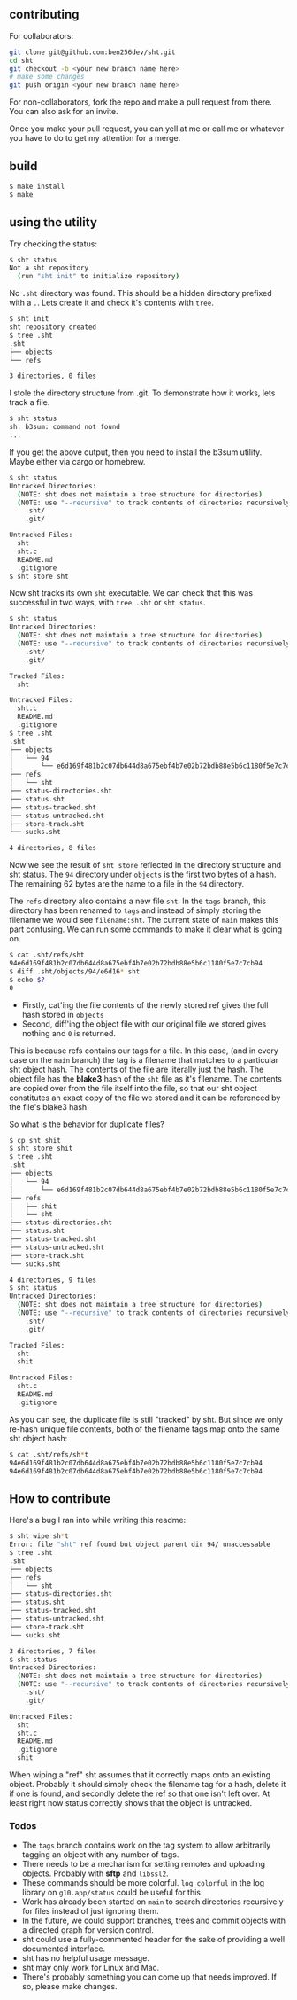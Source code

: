 ## contributing

For collaborators:

```bash
git clone git@github.com:ben256dev/sht.git
cd sht
git checkout -b <your new branch name here>
# make some changes
git push origin <your new branch name here>
```

For non-collaborators, fork the repo and make a pull request from there. You can also ask for an invite.

Once you make your pull request, you can yell at me or call me or whatever you have to do to get my attention for a merge.

## build

```bash
$ make install
$ make
```

## using the utility

Try checking the status:
```bash
$ sht status
Not a sht repository
  (run "sht init" to initialize repository)
```

No ``.sht`` directory was found. This should be a hidden directory prefixed with a ``.``. Lets create it and check it's contents with ``tree``.

```bash
$ sht init
sht repository created
$ tree .sht
.sht
├── objects
└── refs

3 directories, 0 files
```

I stole the directory structure from .git. To demonstrate how it works, lets track a file.

```bash
$ sht status
sh: b3sum: command not found
...
```

If you get the above output, then you need to install the b3sum utility. Maybe either via cargo or homebrew.

```bash
$ sht status
Untracked Directories:
  (NOTE: sht does not maintain a tree structure for directories)
  (NOTE: use "--recursive" to track contents of directories recursively)
    .sht/
    .git/

Untracked Files:
  sht
  sht.c
  README.md
  .gitignore
$ sht store sht
```
Now sht tracks its own ``sht`` executable. We can check that this was successful in two ways, with ``tree .sht`` or ``sht status``.

```bash
$ sht status
Untracked Directories:
  (NOTE: sht does not maintain a tree structure for directories)
  (NOTE: use "--recursive" to track contents of directories recursively)
    .sht/
    .git/

Tracked Files:
  sht

Untracked Files:
  sht.c
  README.md
  .gitignore
$ tree .sht
.sht
├── objects
│   └── 94
│       └── e6d169f481b2c07db644d8a675ebf4b7e02b72bdb88e5b6c1180f5e7c7cb94
├── refs
│   └── sht
├── status-directories.sht
├── status.sht
├── status-tracked.sht
├── status-untracked.sht
├── store-track.sht
└── sucks.sht

4 directories, 8 files
```

Now we see the result of ``sht store`` reflected in the directory structure and sht status. The ``94`` directory under ``objects`` is the first two bytes of a hash. The remaining 62 bytes are the name to a file in the ``94`` directory.

The ``refs`` directory also contains a new file ``sht``. In the ``tags`` branch, this directory has been renamed to ``tags`` and instead of simply storing the filename we would see ``filename:sht``. The current state of ``main`` makes this part confusing. We can run some commands to make it clear what is going on.

```bash
$ cat .sht/refs/sht
94e6d169f481b2c07db644d8a675ebf4b7e02b72bdb88e5b6c1180f5e7c7cb94
$ diff .sht/objects/94/e6d16* sht
$ echo $?
0
```

- Firstly, cat'ing the file contents of the newly stored ref gives the full hash stored in ``objects``
- Second, diff'ing the object file with our original file we stored gives nothing and ``0`` is returned.

This is because refs contains our tags for a file. In this case, (and in every case on the ``main`` branch) the tag is a filename that matches to a particular sht object hash. The contents of the file are literally just the hash. The object file has the **blake3** hash of the ``sht`` file as it's filename. The contents are copied over from the file itself into the file, so that our sht object constitutes an exact copy of the file we stored and it can be referenced by the file's blake3 hash.

So what is the behavior for duplicate files?

```bash
$ cp sht shit
$ sht store shit
$ tree .sht
.sht
├── objects
│   └── 94
│       └── e6d169f481b2c07db644d8a675ebf4b7e02b72bdb88e5b6c1180f5e7c7cb94
├── refs
│   ├── shit
│   └── sht
├── status-directories.sht
├── status.sht
├── status-tracked.sht
├── status-untracked.sht
├── store-track.sht
└── sucks.sht

4 directories, 9 files
$ sht status
Untracked Directories:
  (NOTE: sht does not maintain a tree structure for directories)
  (NOTE: use "--recursive" to track contents of directories recursively)
    .sht/
    .git/

Tracked Files:
  sht
  shit

Untracked Files:
  sht.c
  README.md
  .gitignore
```

As you can see, the duplicate file is still "tracked" by sht. But since we only re-hash unique file contents, both of the filename tags map onto the same sht object hash:

```bash
$ cat .sht/refs/sh*t
94e6d169f481b2c07db644d8a675ebf4b7e02b72bdb88e5b6c1180f5e7c7cb94
94e6d169f481b2c07db644d8a675ebf4b7e02b72bdb88e5b6c1180f5e7c7cb94
```

## How to contribute

Here's a bug I ran into while writing this readme:

```bash
$ sht wipe sh*t
Error: file "sht" ref found but object parent dir 94/ unaccessable
$ tree .sht
.sht
├── objects
├── refs
│   └── sht
├── status-directories.sht
├── status.sht
├── status-tracked.sht
├── status-untracked.sht
├── store-track.sht
└── sucks.sht

3 directories, 7 files
$ sht status
Untracked Directories:
  (NOTE: sht does not maintain a tree structure for directories)
  (NOTE: use "--recursive" to track contents of directories recursively)
    .sht/
    .git/

Untracked Files:
  sht
  sht.c
  README.md
  .gitignore
  shit
```

When wiping a "ref" sht assumes that it correctly maps onto an existing object. Probably it should simply check the filename tag for a hash, delete it if one is found, and secondly delete the ref so that one isn't left over. At least right now status correctly shows that the object is untracked.

### Todos

- The ``tags`` branch contains work on the tag system to allow arbitrarily tagging an object with any number of tags.
- There needs to be a mechanism for setting remotes and uploading objects. Probably with **sftp** and ``libssl2``.
- These commands should be more colorful. ``log_colorful`` in the log library on ``g10.app/status`` could be useful for this.
- Work has already been started on ``main`` to search directories recursively for files instead of just ignoring them.
- In the future, we could support branches, trees and commit objects with a directed graph for version control.
- sht could use a fully-commented header for the sake of providing a well documented interface.
- sht has no helpful usage message.
- sht may only work for Linux and Mac.
- There's probably something you can come up that needs improved. If so, please make changes.
